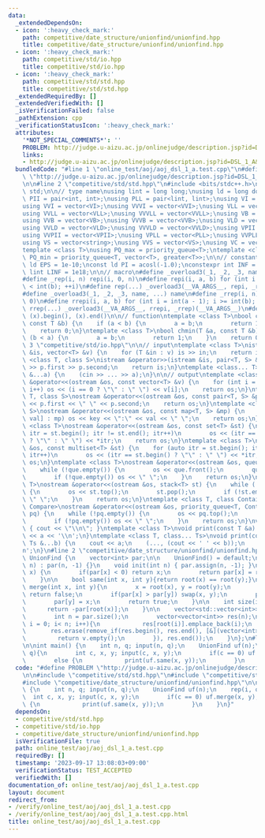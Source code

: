 ```yaml
---
data:
  _extendedDependsOn:
  - icon: ':heavy_check_mark:'
    path: competitive/date_structure/unionfind/unionfind.hpp
    title: competitive/date_structure/unionfind/unionfind.hpp
  - icon: ':heavy_check_mark:'
    path: competitive/std/io.hpp
    title: competitive/std/io.hpp
  - icon: ':heavy_check_mark:'
    path: competitive/std/std.hpp
    title: competitive/std/std.hpp
  _extendedRequiredBy: []
  _extendedVerifiedWith: []
  _isVerificationFailed: false
  _pathExtension: cpp
  _verificationStatusIcon: ':heavy_check_mark:'
  attributes:
    '*NOT_SPECIAL_COMMENTS*': ''
    PROBLEM: http://judge.u-aizu.ac.jp/onlinejudge/description.jsp?id=DSL_1_A&lang=jp
    links:
    - http://judge.u-aizu.ac.jp/onlinejudge/description.jsp?id=DSL_1_A&lang=jp
  bundledCode: "#line 1 \"online_test/aoj/aoj_dsl_1_a.test.cpp\"\n#define PROBLEM\
    \ \"http://judge.u-aizu.ac.jp/onlinejudge/description.jsp?id=DSL_1_A&lang=jp\"\
    \n\n#line 2 \"competitive/std/std.hpp\"\n#include <bits/stdc++.h>\nusing namespace\
    \ std;\n\n// type name\nusing lint = long long;\nusing ld = long double;\nusing\
    \ PII = pair<int, int>;\nusing PLL = pair<lint, lint>;\nusing VI = vector<int>;\n\
    using VVI = vector<VI>;\nusing VVVI = vector<VVI>;\nusing VLL = vector<lint>;\n\
    using VVLL = vector<VLL>;\nusing VVVLL = vector<VVLL>;\nusing VB = vector<bool>;\n\
    using VVB = vector<VB>;\nusing VVVB = vector<VVB>;\nusing VLD = vector<ld>;\n\
    using VVLD = vector<VLD>;\nusing VVVLD = vector<VVLD>;\nusing VPII = vector<PII>;\n\
    using VVPII = vector<VPII>;\nusing VPLL = vector<PLL>;\nusing VVPLL = vector<VPLL>;\n\
    using VS = vector<string>;\nusing VVS = vector<VS>;\nusing VC = vector<char>;\n\
    template <class T>\nusing PQ_max = priority_queue<T>;\ntemplate <class T>\nusing\
    \ PQ_min = priority_queue<T, vector<T>, greater<T>>;\n\n// constant\nconstexpr\
    \ ld EPS = 1e-10;\nconst ld PI = acosl(-1.0);\nconstexpr int INF = 1e9;\nconstexpr\
    \ lint LINF = 1e18;\n\n// macro\n#define _overload3(_1, _2, _3, name, ...) name\n\
    #define _rep(i, n) repi(i, 0, n)\n#define repi(i, a, b) for (int i = int(a); i\
    \ < int(b); ++i)\n#define rep(...) _overload3(__VA_ARGS__, repi, _rep, )(__VA_ARGS__)\n\
    #define _overload3(_1, _2, _3, name, ...) name\n#define _rrep(i, n) rrepi(i, n,\
    \ 0)\n#define rrepi(i, a, b) for (int i = int(a - 1); i >= int(b); --i)\n#define\
    \ rrep(...) _overload3(__VA_ARGS__, rrepi, _rrep)(__VA_ARGS__)\n#define all(x)\
    \ (x).begin(), (x).end()\n\n// function\ntemplate <class T>\nbool chmax(T &a,\
    \ const T &b) {\n    if (a < b) {\n        a = b;\n        return 1;\n    }\n\
    \    return 0;\n}\ntemplate <class T>\nbool chmin(T &a, const T &b) {\n    if\
    \ (b < a) {\n        a = b;\n        return 1;\n    }\n    return 0;\n}\n#line\
    \ 3 \"competitive/std/io.hpp\"\n\n// input\ntemplate <class T>\nistream &operator>>(istream\
    \ &is, vector<T> &v) {\n    for (T &in : v) is >> in;\n    return is;\n}\ntemplate\
    \ <class T, class S>\nistream &operator>>(istream &is, pair<T, S> &p) {\n    is\
    \ >> p.first >> p.second;\n    return is;\n}\ntemplate <class... T>\nvoid input(T\
    \ &...a) {\n    (cin >> ... >> a);\n}\n\n// output\ntemplate <class T>\nostream\
    \ &operator<<(ostream &os, const vector<T> &v) {\n    for (int i = 0; i < (int)v.size();\
    \ i++) os << (i == 0 ? \"\" : \" \") << v[i];\n    return os;\n}\ntemplate <class\
    \ T, class S>\nostream &operator<<(ostream &os, const pair<T, S> &p) {\n    os\
    \ << p.first << \" \" << p.second;\n    return os;\n}\ntemplate <class T, class\
    \ S>\nostream &operator<<(ostream &os, const map<T, S> &mp) {\n    for (auto &[key,\
    \ val] : mp) os << key << \":\" << val << \" \";\n    return os;\n}\ntemplate\
    \ <class T>\nostream &operator<<(ostream &os, const set<T> &st) {\n    for (auto\
    \ itr = st.begin(); itr != st.end(); itr++)\n        os << (itr == st.begin()\
    \ ? \"\" : \" \") << *itr;\n    return os;\n}\ntemplate <class T>\nostream &operator<<(ostream\
    \ &os, const multiset<T> &st) {\n    for (auto itr = st.begin(); itr != st.end();\
    \ itr++)\n        os << (itr == st.begin() ? \"\" : \" \") << *itr;\n    return\
    \ os;\n}\ntemplate <class T>\nostream &operator<<(ostream &os, queue<T> que) {\n\
    \    while (!que.empty()) {\n        os << que.front();\n        que.pop();\n\
    \        if (!que.empty()) os << \" \";\n    }\n    return os;\n}\ntemplate <class\
    \ T>\nostream &operator<<(ostream &os, stack<T> st) {\n    while (!st.empty())\
    \ {\n        os << st.top();\n        st.pop();\n        if (!st.empty()) os <<\
    \ \" \";\n    }\n    return os;\n}\ntemplate <class T, class Container, class\
    \ Compare>\nostream &operator<<(ostream &os, priority_queue<T, Container, Compare>\
    \ pq) {\n    while (!pq.empty()) {\n        os << pq.top();\n        pq.pop();\n\
    \        if (!pq.empty()) os << \" \";\n    }\n    return os;\n}\nvoid print()\
    \ { cout << \"\\n\"; }\ntemplate <class T>\nvoid print(const T &a) {\n    cout\
    \ << a << '\\n';\n}\ntemplate <class T, class... Ts>\nvoid print(const T &a, const\
    \ Ts &...b) {\n    cout << a;\n    (..., (cout << ' ' << b));\n    cout << '\\\
    n';\n}\n#line 2 \"competitive/date_structure/unionfind/unionfind.hpp\"\n\nstruct\
    \ UnionFind {\n    vector<int> par;\n\n    UnionFind() = default;\n    UnionFind(int\
    \ n) : par(n, -1) {}\n    void init(int n) { par.assign(n, -1); }\n\n    int root(int\
    \ x) {\n        if(par[x] < 0) return x;\n        return par[x] = root(par[x]);\n\
    \    }\n\n    bool same(int x, int y){return root(x) == root(y);}\n\n    bool\
    \ merge(int x, int y){\n        x = root(x), y = root(y);\n        if(x == y)\
    \ return false;\n        if(par[x] > par[y]) swap(x, y);\n        par[x] += par[y];\n\
    \        par[y] = x;\n        return true;\n    }\n\n    int size(int x){\n  \
    \      return -par[root(x)];\n    }\n\n    vector<std::vector<int>> groups() {\n\
    \        int n = par.size();\n        vector<vector<int>> res(n);\n        for(int\
    \ i = 0; i< n; i++){\n            res[root(i)].emplace_back(i);\n        }\n \
    \       res.erase(remove_if(res.begin(), res.end(), [&](vector<int> &v){\n   \
    \         return v.empty();\n        }), res.end());\n    }\n};\n#line 6 \"online_test/aoj/aoj_dsl_1_a.test.cpp\"\
    \n\nint main() {\n    int n, q; input(n, q);\n    UnionFind uf(n);\n    rep(i,\
    \ q){\n        int c, x, y; input(c, x, y);\n        if(c == 0) uf.merge(x, y);\n\
    \        else {\n            print(uf.same(x, y));\n        }\n    }\n}\n"
  code: "#define PROBLEM \"http://judge.u-aizu.ac.jp/onlinejudge/description.jsp?id=DSL_1_A&lang=jp\"\
    \n\n#include \"competitive/std/std.hpp\"\n#include \"competitive/std/io.hpp\"\n\
    #include \"competitive/date_structure/unionfind/unionfind.hpp\"\n\nint main()\
    \ {\n    int n, q; input(n, q);\n    UnionFind uf(n);\n    rep(i, q){\n      \
    \  int c, x, y; input(c, x, y);\n        if(c == 0) uf.merge(x, y);\n        else\
    \ {\n            print(uf.same(x, y));\n        }\n    }\n}"
  dependsOn:
  - competitive/std/std.hpp
  - competitive/std/io.hpp
  - competitive/date_structure/unionfind/unionfind.hpp
  isVerificationFile: true
  path: online_test/aoj/aoj_dsl_1_a.test.cpp
  requiredBy: []
  timestamp: '2023-09-17 13:08:03+09:00'
  verificationStatus: TEST_ACCEPTED
  verifiedWith: []
documentation_of: online_test/aoj/aoj_dsl_1_a.test.cpp
layout: document
redirect_from:
- /verify/online_test/aoj/aoj_dsl_1_a.test.cpp
- /verify/online_test/aoj/aoj_dsl_1_a.test.cpp.html
title: online_test/aoj/aoj_dsl_1_a.test.cpp
---
```

